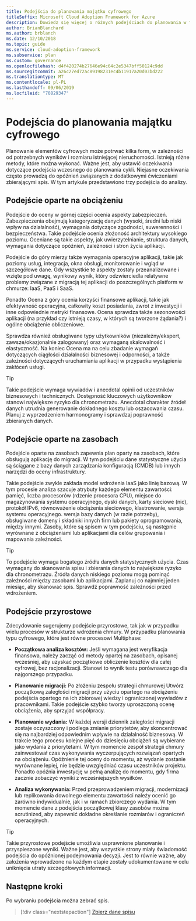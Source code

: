 ```yaml
---
title: Podejścia do planowania majątku cyfrowego
titleSuffix: Microsoft Cloud Adoption Framework for Azure
description: Dowiedz się więcej o różnych podejściach do planowania w formie elektronicznej.
author: BrianBlanchard
ms.author: brblanch
ms.date: 12/10/2018
ms.topic: guide
ms.service: cloud-adoption-framework
ms.subservice: plan
ms.custom: governance
ms.openlocfilehash: d4f420274b27646e94c64c2e5347bff50124c9dd
ms.sourcegitcommit: a26c27ed72ac89198231ec4b11917a20d03bd222
ms.translationtype: MT
ms.contentlocale: pl-PL
ms.lasthandoff: 09/06/2019
ms.locfileid: "70829347"
---
```

# <a name="approaches-to-digital-estate-planning"></a>Podejścia do planowania majątku cyfrowego

Planowanie elementów cyfrowych może potrwać kilka form, w zależności od potrzebnych wyników i rozmiaru istniejącej nieruchomości. Istnieją różne metody, które można wykonać. Ważne jest, aby ustawić oczekiwania dotyczące podejścia wczesnego do planowania cykli. Niejasne oczekiwania często prowadzą do opóźnień związanych z dodatkowymi ćwiczeniami zbierającymi spis. W tym artykule przedstawiono trzy podejścia do analizy.

## <a name="workload-driven-approach"></a>Podejście oparte na obciążeniu

Podejście do oceny w górnej części ocenia aspekty zabezpieczeń. Zabezpieczenia obejmują kategoryzację danych (wysoki, średni lub niski wpływ na działalność), wymagania dotyczące zgodności, suwerenności i bezpieczeństwa. Takie podejście ocenia złożoność architektury wysokiego poziomu. Oceniane są takie aspekty, jak uwierzytelnianie, struktura danych, wymagania dotyczące opóźnień, zależności i stron życia aplikacji.

Podejście do góry mierzy także wymagania operacyjne aplikacji, takie jak poziomy usług, integracja, okna obsługi, monitorowanie i wgląd w szczegółowe dane. Gdy wszystkie te aspekty zostały przeanalizowane i wzięte pod uwagę, wynikowy wynik, który odzwierciedla relatywne problemy związane z migracją tej aplikacji do poszczególnych platform w chmurze: IaaS, PaaS i SaaS.

Ponadto Ocena z góry ocenia korzyści finansowe aplikacji, takie jak efektywność operacyjna, całkowity koszt posiadania, zwrot z inwestycji i inne odpowiednie metryki finansowe. Ocena sprawdza także sezonowości aplikacji (na przykład czy istnieją czasy, w których są tworzone żądania?) i ogólne obciążenie obliczeniowe.

Sprawdza również obsługiwane typy użytkowników (niezależny/ekspert, zawsze/okazjonalnie zalogowany) oraz wymaganą skalowalność i elastyczność. Na koniec Ocena ma na celu zbadanie wymagań dotyczących ciągłości działalności biznesowej i odporności, a także zależności dotyczących uruchamiania aplikacji w przypadku wystąpienia zakłóceń usługi.

> [!TIP]
> Takie podejście wymaga wywiadów i anecdotal opinii od uczestników biznesowych i technicznych. Dostępność kluczowych użytkowników stanowi największe ryzyko dla chronometrażu. Anecdotal charakter źródeł danych utrudnia generowanie dokładnego kosztu lub oszacowania czasu. Planuj z wyprzedzeniem harmonogramy i sprawdzaj poprawność zbieranych danych.

## <a name="asset-driven-approach"></a>Podejście oparte na zasobach

Podejście oparte na zasobach zapewnia plan oparty na zasobach, które obsługują aplikację do migracji. W tym podejściu dane statystyczne użycia są ściągane z bazy danych zarządzania konfiguracją (CMDB) lub innych narzędzi do oceny infrastruktury.

Takie podejście zwykle zakłada model wdrożenia IaaS jako linię bazową. W tym procesie analiza szacuje atrybuty każdego elementu zawartości: pamięć, liczba procesorów (rdzenie procesora CPU), miejsce do magazynowania systemu operacyjnego, dyski danych, karty sieciowe (nic), protokół IPv6, równoważenie obciążenia sieciowego, klastrowanie, wersja systemu operacyjnego. wersja bazy danych (w razie potrzeby), obsługiwane domeny i składniki innych firm lub pakiety oprogramowania, między innymi. Zasoby, które są spisem w tym podejściu, są następnie wyrównane z obciążeniami lub aplikacjami dla celów grupowania i mapowania zależności.

> [!TIP]
> To podejście wymaga bogatego źródła danych statystycznych użycia. Czas wymagany do skanowania spisu i zbierania danych to największe ryzyko dla chronometrażu. Źródła danych niskiego poziomu mogą pominąć zależności między zasobami lub aplikacjami. Zaplanuj co najmniej jeden miesiąc, aby skanować spis. Sprawdź poprawność zależności przed wdrożeniem.

## <a name="incremental-approach"></a>Podejście przyrostowe

Zdecydowanie sugerujemy podejście przyrostowe, tak jak w przypadku wielu procesów w strukturze wdrożenia chmury. W przypadku planowania typu cyfrowego, które jest równe procesowi Multiphase:

- **Początkowa analiza kosztów:** Jeśli wymagana jest weryfikacja finansowa, należy zacząć od metody opartej na zasobach, opisanej wcześniej, aby uzyskać początkowe obliczenie kosztów dla całej cyfrowej, bez racjonalizacji. Stanowi to wynik testu porównawczego dla najgorszego przypadku.

- **Planowanie migracji:** Po złożeniu zespołu strategii chmurowej Utwórz początkową zaległości migracji przy użyciu opartego na obciążeniu podejścia opartego na ich zbiorowej wiedzy i ograniczonej wywiadów z pracownikami. Takie podejście szybko tworzy uproszczoną ocenę obciążenia, aby sprzyjać współpracy.

- **Planowanie wydania:** W każdej wersji dziennik zaległości migracji zostaje oczyszczony i podlega zmianie priorytetów, aby skoncentrować się na najbardziej odpowiednim wpływie na działalność biznesową. W trakcie tego procesu kolejne pięć do dziesięciu obciążeń są wybierane jako wydania z priorytetami. W tym momencie zespół strategii chmury zainwestował czas wykonywania wyczerpujących rozwiązań opartych na obciążeniu. Opóźnienie tej oceny do momentu, aż wydanie zostanie wyrównane lepiej, nie będzie uwzględniać czasu uczestników projektu. Ponadto opóźnia inwestycję w pełną analizę do momentu, gdy firma zacznie zobaczyć wyniki z wcześniejszych wysiłków.

- **Analiza wykonywania:** Przed przeprowadzeniem migracji, modernizacji lub replikowania dowolnego elementu zawartości należy ocenić go zarówno indywidualnie, jak i w ramach zbiorczego wydania. W tym momencie dane z podejścia początkowej klasy zasobów można scrutinized, aby zapewnić dokładne określanie rozmiarów i ograniczeń operacyjnych.

> [!TIP]
> Takie przyrostowe podejście umożliwia usprawnione planowanie i przyspieszone wyniki. Ważne jest, aby wszystkie strony miały świadomość podejścia do opóźnionej podejmowania decyzji. Jest to równie ważne, aby założenia wprowadzone na każdym etapie zostały udokumentowane w celu uniknięcia utraty szczegółowych informacji.

## <a name="next-steps"></a>Następne kroki

Po wybraniu podejścia można zebrać spis.

> [!div class="nextstepaction"]
> [Zbierz dane spisu](inventory.md)
